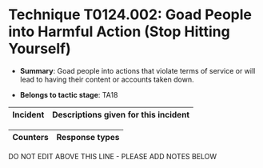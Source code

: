 # Technique T0124.002: Goad People into Harmful Action (Stop Hitting Yourself)

* **Summary**: Goad people into actions that violate terms of service or will lead to having their content or accounts taken down.

* **Belongs to tactic stage**: TA18


| Incident | Descriptions given for this incident |
| -------- | -------------------- |



| Counters | Response types |
| -------- | -------------- |


DO NOT EDIT ABOVE THIS LINE - PLEASE ADD NOTES BELOW